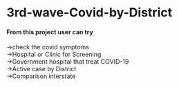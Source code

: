 # 3rd-wave-Covid-by-District

#### From this project user can try

->check the covid symptoms <br/>
->Hospital or Clinic for Screening <br/>
->Government hospital that treat COVID-19 <br/>
->Active case by District <br/>
->Comparison interstate <br/>
